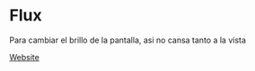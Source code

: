 # Flux

Para cambiar el brillo de la pantalla, asi no cansa tanto a la vista

[Website](https://justgetflux.com/)

